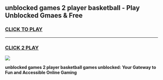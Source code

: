 
## unblocked games 2 player basketball - Play Unblocked Gmaes & Free
<h3>
<a href="https://news.freeplayer.one?title=unblocked_games_2_player_basketball&ref=16F">CLICK TO PLAY</a></h3>
<hr>

<h3>
<a href="https://news.freeplayer.one?title=unblocked_games_2_player_basketball&ref=16F">CLICK 2 PLAY</a>
  
</h3>

<a href="https://news.freeplayer.one?title=unblocked_games_2_player_basketball&ref=16F/"><img src="https://clearcache.store/games.png"></a>


**unblocked games 2 player basketball games unblocked: Your Gateway to Fun and Accessible Online Gaming**
